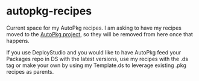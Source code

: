 autopkg-recipes
===============

Current space for my AutoPkg recipes. I am asking to have my recipes moved to the [AutoPkg project](https://github.com/autopkg/autopkg), so they will be removed from here once that happens.

If you use DeployStudio and you would like to have AutoPkg feed your Packages repo in DS with the latest versions, use my recipes with the .ds tag or make your own by using my Template.ds to leverage existing .pkg recipes as parents.
